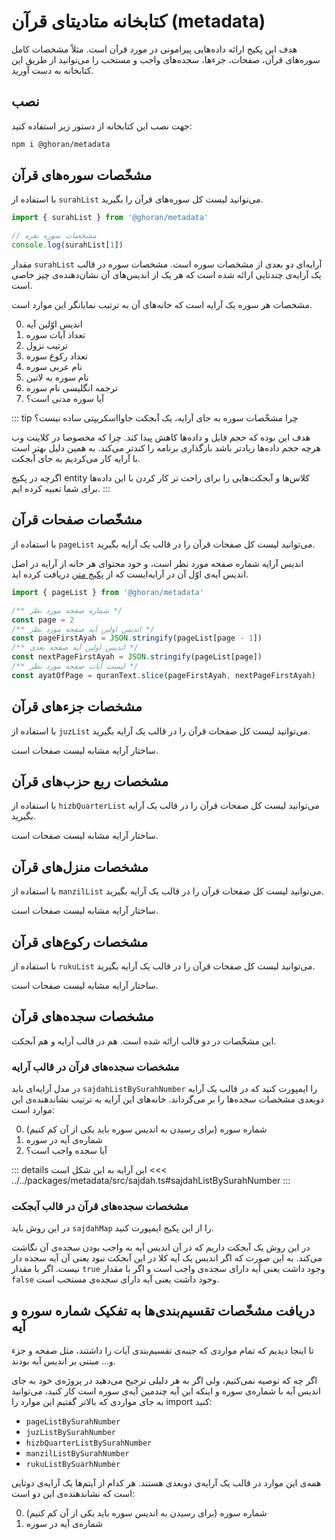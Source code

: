 # کتابخانه متادیتای قرآن (metadata)

هدف این پکیج ارائه داده‌هایی پیرامونی در مورد قرآن است.
مثلاً مشخصات کامل سوره‌های قرآن، صفحات، جزءها، سجده‌های واجب و مستحب را
می‌توانید از طریق این کتابخانه به دست آورید.

## نصب

جهت نصب این کتابخانه از دستور زیر استفاده کنید:

```bash
npm i @ghoran/metadata
```

## مشخّصات سوره‌های قرآن

با استفاده از `surahList` می‌توانید لیست کل سوره‌های قرآن را بگیرید.

```js
import { surahList } from '@ghoran/metadata'

// مشخصات سوره بقره
console.log(surahList[1])
```

مقدار `surahList` آرایه‌ای دو بعدی از مشخصات سوره است.
مشخصات سوره در قالب یک آرایه‌ی چندتایی ارائه شده است که هر یک از اندیس‌های آن نشان‌دهنده‌ی چیز خاصی است.

مشخصات هر سوره یک آرایه است که خانه‌های آن به ترتیب نمایانگر این موارد است.

0. اندیس اوّلین آیه
1. تعداد آیات سوره
2. ترتیب نزول
3. تعداد رکوع سوره
4. نام عربی سوره
5. نام سوره به لاتین
6. ترجمه انگلیسی نام سوره
7. آیا سوره مدنی است؟

<!-- TODO: add object style & remove following tip -->

::: tip چرا مشخّصات سوره به جای آرایه، یک آبجکت جاوااسکریپتی ساده نیست؟

هدف این بوده که حجم فایل و داده‌ها کاهش پیدا کند. چرا که مخصوصا در کلاینت وب هرچه حجم داده‌ها زیادتر باشد بارگذاری برنامه را کندتر می‌کند. به همین دلیل بهتر است با آرایه کار می‌کردیم به جای آبجکت.

اگرچه در پکیج entity کلاس‌ها و آبجکت‌هایی را برای راحت تر کار کردن با این داده‌ها برای شما تعبیه کرده ایم.
:::

## مشخّصات صفحات قرآن

با استفاده از `pageList` می‌توانید لیست کل صفحات قرآن را در قالب یک آرایه بگیرید.

اندیس آرایه شماره صفحه مورد نظر است، و خود محتوای هر خانه از آرایه در اصل اندیس آیه‌ی اوّل آن در آرایه‌ایست که از [پکیج متن](/packages/text) دریافت کرده اید.

```js
import { pageList } from '@ghoran/metadata'

/** شماره صفحه مورد نظر */
const page = 2
/** اندیس اولین آیه صفحه مورد نظر */
const pageFirstAyah = JSON.stringify(pageList[page - 1])
/** اندیس اولین آیه صفحه بعدی */
const nextPageFirstAyah = JSON.stringify(pageList[page])
/** لیست آیات صفحه مورد نظر */
const ayatOfPage = quranText.slice(pageFirstAyah, nextPageFirstAyah)
```

## مشخصات جزءهای قرآن

با استفاده از `juzList` می‌توانید لیست کل صفحات قرآن را در قالب یک آرایه بگیرید.

ساختار آرایه مشابه لیست صفحات است.

## مشخصات ربع حزب‌های قرآن

با استفاده از `hizbQuarterList` می‌توانید لیست کل صفحات قرآن را در قالب یک آرایه بگیرید.

ساختار آرایه مشابه لیست صفحات است.

## مشخصات منزل‌های قرآن

با استفاده از `manzilList` می‌توانید لیست کل صفحات قرآن را در قالب یک آرایه بگیرید.

ساختار آرایه مشابه لیست صفحات است.

## مشخصات رکوع‌های قرآن

با استفاده از `rukuList` می‌توانید لیست کل صفحات قرآن را در قالب یک آرایه بگیرید.

ساختار آرایه مشابه لیست صفحات است.

## مشخصات سجده‌های قرآن

این مشخّصات در دو قالب ارائه شده است. هم در قالب آرایه و هم آبجکت.

### مشخصات سجده‌های قرآن در قالب آرایه

در مدل آرایه‌ای باید `sajdahListBySurahNumber` را ایمپورت کنید که در قالب یک آرایه دوبعدی مشخصات سجده‌ها را بر می‌گرداند. خانه‌های این آرایه به ترتیب نشاندهنده‌ی این موارد است:

0. شماره سوره (برای رسیدن به اندیس سوره باید یکی از آن کم کنیم)
1. شماره‌ی آیه در سوره
2. آیا سجده واجب است؟

::: details این آرایه به این شکل است
<<< ../../packages/metadata/src/sajdah.ts#sajdahListBySurahNumber
:::

### مشخصات سجده‌های قرآن در قالب آبجکت

در این روش باید `sajdahMap` را از این پکیج ایمپورت کنید.

در این روش یک آبجکت داریم که در آن اندیس آیه به واجب بودن سجده‌ی آن نگاشت می‌کند.
به این صورت که اگر اندیس یک آیه کلا در این آبجکت نبود یعنی آن آیه سجده دار نیست. اگر با مقدار `true` وجود داشت یعنی آیه دارای سجده‌ی واجب است و اگر با مقدار `false` وجود داشت یعنی آیه دارای سجده‌ی مستحب است.

## دریافت مشخّصات تقسیم‌بندی‌ها به تفکیک شماره سوره و آیه

تا اینجا دیدیم که تمام مواردی که جنبه‌ی تقسیم‌بندی آیات را داشتند، مثل صفحه و جزء و... مبتنی بر اندیس آیه بودند.

اگر چه که توصیه نمی‌کنیم، ولی اگر به هر دلیلی ترجیح می‌دهید در پروژه‌ی خود به جای اندیس آیه با شماره‌ی سوره و اینکه این آیه چندمین آیه‌ی سوره است کار کنید، می‌توانید به جای مواردی که بالاتر گفتیم این موارد را import کنید:

- `pageListBySurahNumber`
- `juzListBySurahNumber`
- `hizbQuarterListBySurahNumber`
- `manzilListBySurahNumber`
- `rukuListBySuarhNumber`

همه‌ی این موارد در قالب یک آرایه‌ی دوبعدی هستند. هر کدام از آیتم‌ها یک آرایه‌ی دوتایی است که نشاندهنده‌ی این دو است:

0. شماره سوره (برای رسیدن به اندیس سوره باید یکی از آن کم کنیم)
1. شماره‌ی آیه در سوره
